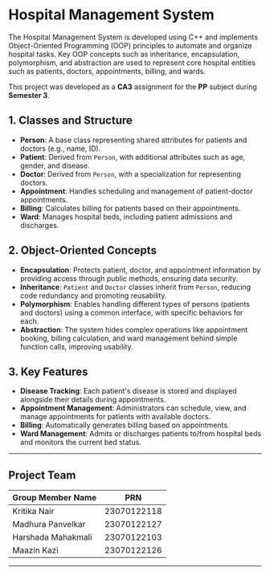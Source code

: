 # Hospital Management System

The Hospital Management System is developed using C++ and implements Object-Oriented Programming (OOP) principles to automate and organize hospital tasks. Key OOP concepts such as inheritance, encapsulation, polymorphism, and abstraction are used to represent core hospital entities such as patients, doctors, appointments, billing, and wards.

This project was developed as a **CA3** assignment for the **PP** subject during **Semester 3**.

## 1. Classes and Structure

- **Person**: A base class representing shared attributes for patients and doctors (e.g., name, ID).
- **Patient**: Derived from `Person`, with additional attributes such as age, gender, and disease.
- **Doctor**: Derived from `Person`, with a specialization for representing doctors.
- **Appointment**: Handles scheduling and management of patient-doctor appointments.
- **Billing**: Calculates billing for patients based on their appointments.
- **Ward**: Manages hospital beds, including patient admissions and discharges.

## 2. Object-Oriented Concepts

- **Encapsulation**: Protects patient, doctor, and appointment information by providing access through public methods, ensuring data security.
- **Inheritance**: `Patient` and `Doctor` classes inherit from `Person`, reducing code redundancy and promoting reusability.
- **Polymorphism**: Enables handling different types of persons (patients and doctors) using a common interface, with specific behaviors for each.
- **Abstraction**: The system hides complex operations like appointment booking, billing calculation, and ward management behind simple function calls, improving usability.

## 3. Key Features

- **Disease Tracking**: Each patient's disease is stored and displayed alongside their details during appointments.
- **Appointment Management**: Administrators can schedule, view, and manage appointments for patients with available doctors.
- **Billing**: Automatically generates billing based on appointments.
- **Ward Management**: Admits or discharges patients to/from hospital beds and monitors the current bed status.

---

## Project Team

| Group Member Name | PRN              |
|-------------------|------------------|
| Kritika Nair      | 23070122118      |
| Madhura Panvelkar | 23070122127      |
| Harshada Mahakmali| 23070122103      |
| Maazin Kazi       | 23070122126      |

---
